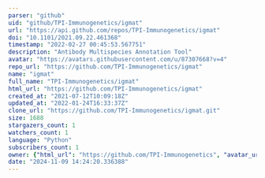 ```yaml
---
parser: "github"
uid: "github/TPI-Immunogenetics/igmat"
url: "https://api.github.com/repos/TPI-Immunogenetics/igmat"
doi: "10.1101/2021.09.22.461368"
timestamp: "2022-02-27 00:45:53.567751"
description: "Antibody Multispecies Annotation Tool"
avatar: "https://avatars.githubusercontent.com/u/87307668?v=4"
repo_url: "https://github.com/TPI-Immunogenetics/igmat"
name: "igmat"
full_name: "TPI-Immunogenetics/igmat"
html_url: "https://github.com/TPI-Immunogenetics/igmat"
created_at: "2021-07-12T10:09:18Z"
updated_at: "2022-01-24T16:33:37Z"
clone_url: "https://github.com/TPI-Immunogenetics/igmat.git"
size: 1688
stargazers_count: 1
watchers_count: 1
language: "Python"
subscribers_count: 1
owner: {"html_url": "https://github.com/TPI-Immunogenetics", "avatar_url": "https://avatars.githubusercontent.com/u/87307668?v=4", "login": "TPI-Immunogenetics", "type": "Organization"}
date: "2024-11-09 14:24:20.336388"
---
```

